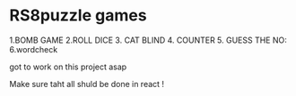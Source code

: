 # RS8puzzle games 
1.BOMB GAME
2.ROLL DICE 
3. CAT BLIND
4. COUNTER
5. GUESS THE NO:
6.wordcheck

got to work on this project asap

Make sure taht all shuld be done in react !
